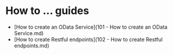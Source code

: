 # How to ... guides

- [How to create an OData Service](101 - How to create an OData Service.md)
- [How to create Restful endpoints](102 - How to create Restful endpoints.md)